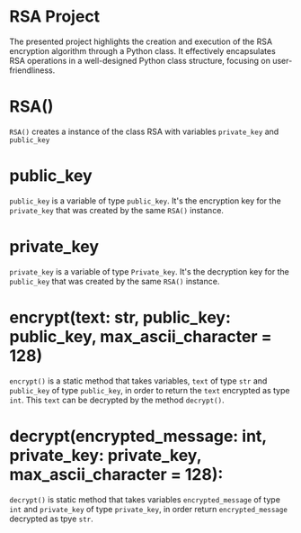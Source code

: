 # RSA Project
The presented project highlights the creation and execution of the RSA encryption algorithm through a Python class. It effectively encapsulates RSA operations in a well-designed Python class structure, focusing on user-friendliness.

# RSA()
`RSA()` creates a instance of the class RSA with variables `private_key` and `public_key`

# public_key
`public_key` is a variable of type `public_key`. It's the encryption key for the `private_key` that was created by the same `RSA()` instance.

# private_key
`private_key` is a variable of type `Private_key`. It's the decryption key for the `public_key` that was created by the same `RSA()` instance.

# encrypt(text: str, public_key: public_key, max_ascii_character = 128)
`encrypt()` is a static method that takes variables, `text` of type `str` and `public_key` of type `public_key`, in order to return the `text` encrypted as type `int`. This `text` can be decrypted by the method `decrypt()`.

# decrypt(encrypted_message: int, private_key: private_key, max_ascii_character = 128):
`decrypt()` is static method that takes variables `encrypted_message` of type `int` and `private_key` of type `private_key`, in order return `encrypted_message` decrypted as tpye `str`.
